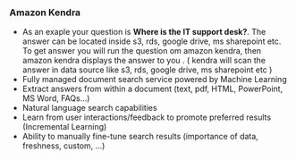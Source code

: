 ### Amazon Kendra
- As an exaple your question is **Where is the IT support desk?**. The answer can be located inside s3, rds, google drive, ms sharepoint etc. To get answer you will run the question om amazon kendra, then amazon kendra displays the answer to you . ( kendra will scan the answer in data source like s3, rds, google drive, ms sharepoint etc )
- Fully managed document search service powered by Machine Learning
- Extract answers from within a document (text, pdf, HTML, PowerPoint, MS Word, FAQs…)
- Natural language search capabilities
- Learn from user interactions/feedback to promote preferred results (Incremental Learning)
- Ability to manually fine-tune search results (importance of data, freshness, custom, …)
